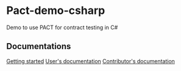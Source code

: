# Pact-demo-csharp

Demo to use PACT for contract testing in C#

## Documentations

[Getting started](./docs/shared/solution/how-to-getting-started.md)
[User's documentation](./docs/users/.home.md)
[Contributor's documentation](./docs/contributors/.home.md)